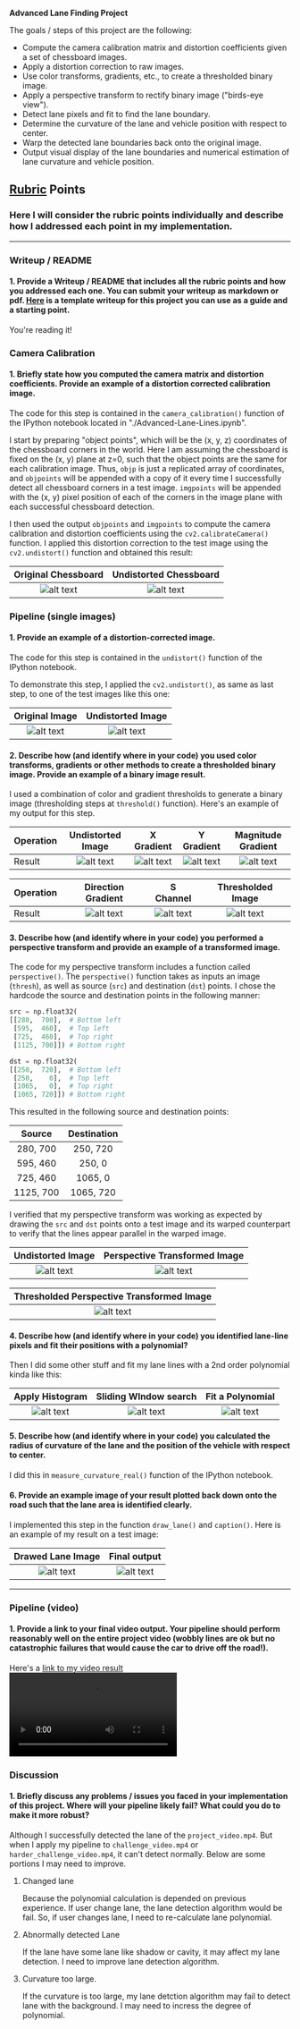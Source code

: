 **Advanced Lane Finding Project**

The goals / steps of this project are the following:

* Compute the camera calibration matrix and distortion coefficients given a set of chessboard images.
* Apply a distortion correction to raw images.
* Use color transforms, gradients, etc., to create a thresholded binary image.
* Apply a perspective transform to rectify binary image ("birds-eye view").
* Detect lane pixels and fit to find the lane boundary.
* Determine the curvature of the lane and vehicle position with respect to center.
* Warp the detected lane boundaries back onto the original image.
* Output visual display of the lane boundaries and numerical estimation of lane curvature and vehicle position.

[//]: # (Image References)

[image1]: ./camera_cal/calibration1.jpg "./camera_cal/calibration1.jpg"
[image2]: ./output_images/calibration1_undistortion.jpg "./output_images/calibration1_undistortion.jpg"
[image3]: ./test_images/test1.jpg "./test_images/test1.jpg"
[image4]: ./output_images/test1_undist.jpg "./output_images/test1_undist.jpg"
[image5]: ./output_images/test1_undist_x_grad.jpg "./output_images/test1_undist_x_grad.jpg"
[image6]: ./output_images/test1_undist_y_grad.jpg "./output_images/test1_undist_y_grad.jpg"
[image7]: ./output_images/test1_undist_mag_grad.jpg "./output_images/test1_undist_mag_grad.jpg"
[image8]: ./output_images/test1_undist_dir_grad.jpg "./output_images/test1_undist_dir_grad.jpg"
[image9]: ./output_images/test1_undist_s_ch.jpg "./output_images/test1_undist_s_ch.jpg"
[image10]: ./output_images/test1_thresh.jpg "./output_images/test1_thresh.jpg"
[image11]: ./output_images/test1_undist_per_line.jpg "./output_images/test1_undist_per_line.jpg"
[image12]: ./output_images/test1_persp_line.jpg "./output_images/test1_persp_line.jpg"
[image13]: ./output_images/test1_persp.jpg "./output_images/test1_persp.jpg"
[image14]: ./output_images/test1_hist.jpg "./output_images/test1_hist.jpg"
[image15]: ./output_images/test1_window.jpg "./output_images/test1_window.jpg"
[image16]: ./output_images/test1_poly.jpg "./output_images/test1_poly.jpg"
[image17]: ./output_images/test1_lane.jpg "./output_images/test1_lane.jpg"
[image18]: ./output_images/test1_capt.jpg "./output_images/test1_capt.jpg"

## [Rubric](https://review.udacity.com/#!/rubrics/571/view) Points

### Here I will consider the rubric points individually and describe how I addressed each point in my implementation.  

---

### Writeup / README

#### 1. Provide a Writeup / README that includes all the rubric points and how you addressed each one.  You can submit your writeup as markdown or pdf.  [Here](https://github.com/udacity/CarND-Advanced-Lane-Lines/blob/master/writeup_template.md) is a template writeup for this project you can use as a guide and a starting point.  

You're reading it!

### Camera Calibration

#### 1. Briefly state how you computed the camera matrix and distortion coefficients. Provide an example of a distortion corrected calibration image.

The code for this step is contained in the `camera_calibration()` function of the IPython notebook located in "./Advanced-Lane-Lines.ipynb".  

I start by preparing "object points", which will be the (x, y, z) coordinates of the chessboard corners in the world. Here I am assuming the chessboard is fixed on the (x, y) plane at z=0, such that the object points are the same for each calibration image.  Thus, `objp` is just a replicated array of coordinates, and `objpoints` will be appended with a copy of it every time I successfully detect all chessboard corners in a test image.  `imgpoints` will be appended with the (x, y) pixel position of each of the corners in the image plane with each successful chessboard detection.  

I then used the output `objpoints` and `imgpoints` to compute the camera calibration and distortion coefficients using the `cv2.calibrateCamera()` function.  I applied this distortion correction to the test image using the `cv2.undistort()` function and obtained this result: 

| Original Chessboard |  Undistorted Chessboard |
|:-------------------:|:-----------------------:|
| ![alt text][image1] | ![alt text][image2]     |

### Pipeline (single images)

#### 1. Provide an example of a distortion-corrected image.

The code for this step is contained in the `undistort()` function of the IPython notebook.

To demonstrate this step, I applied the `cv2.undistort()`, as same as last step, to one of the test images like this one:

| Original Image      | Undistorted Image   |
|:-------------------:|:-------------------:|
| ![alt text][image3] | ![alt text][image4] | 

#### 2. Describe how (and identify where in your code) you used color transforms, gradients or other methods to create a thresholded binary image.  Provide an example of a binary image result.

I used a combination of color and gradient thresholds to generate a binary image (thresholding steps at `threshold()` function).  Here's an example of my output for this step.


| Operation | Undistorted Image   | X Gradient          | Y Gradient          | Magnitude Gradient  |
|-----------|:-------------------:|:-------------------:|:-------------------:|:-------------------:|
| Result    | ![alt text][image4] | ![alt text][image5] | ![alt text][image6] | ![alt text][image7] |

| Operation | Direction Gradient  | S Channel           | Thresholded Image    |
|-----------|:-------------------:|:-------------------:|:--------------------:|
| Result    | ![alt text][image8] | ![alt text][image9] | ![alt text][image10] |


#### 3. Describe how (and identify where in your code) you performed a perspective transform and provide an example of a transformed image.

The code for my perspective transform includes a function called `perspective()`.  The `perspective()` function takes as inputs an image (`thresh`), as well as source (`src`) and destination (`dst`) points.  I chose the hardcode the source and destination points in the following manner:

```python
src = np.float32(
[[280,  700],  # Bottom left
 [595,  460],  # Top left
 [725,  460],  # Top right
 [1125, 700]]) # Bottom right

dst = np.float32(
[[250,  720],  # Bottom left
 [250,    0],  # Top left
 [1065,   0],  # Top right
 [1065, 720]]) # Bottom right 
```

This resulted in the following source and destination points:

| Source        | Destination   | 
|:-------------:|:-------------:| 
| 280,  700     | 250,  720     | 
| 595,  460     | 250,    0     |
| 725,  460     | 1065,   0     |
| 1125, 700     | 1065, 720     |

I verified that my perspective transform was working as expected by drawing the `src` and `dst` points onto a test image and its warped counterpart to verify that the lines appear parallel in the warped image.

| Undistorted Image    | Perspective Transformed Image |
|:--------------------:|:-----------------------------:|
| ![alt text][image11] | ![alt text][image12]          |

| Thresholded Perspective Transformed Image | 
|:-----------------------------------------:|
| ![alt text][image13]                      |

#### 4. Describe how (and identify where in your code) you identified lane-line pixels and fit their positions with a polynomial?

Then I did some other stuff and fit my lane lines with a 2nd order polynomial kinda like this:


| Apply Histogram      | Sliding WIndow search | Fit a Polynomial     |
|:--------------------:|:---------------------:|:--------------------:|
| ![alt text][image14] | ![alt text][image15]  | ![alt text][image16] |

#### 5. Describe how (and identify where in your code) you calculated the radius of curvature of the lane and the position of the vehicle with respect to center.

I did this in `measure_curvature_real()` function of the IPython notebook.

#### 6. Provide an example image of your result plotted back down onto the road such that the lane area is identified clearly.

I implemented this step in the function `draw_lane()` and `caption()`.  Here is an example of my result on a test image:

| Drawed Lane Image    | Final output         |
|:--------------------:|:--------------------:|
| ![alt text][image17] | ![alt text][image18] |

---

### Pipeline (video)

#### 1. Provide a link to your final video output.  Your pipeline should perform reasonably well on the entire project video (wobbly lines are ok but no catastrophic failures that would cause the car to drive off the road!).

Here's a [link to my video result](./project_video_output.mp4)
<video src="./project_video_output.mp4" controls preload></video>

### Discussion

#### 1. Briefly discuss any problems / issues you faced in your implementation of this project.  Where will your pipeline likely fail?  What could you do to make it more robust?

Although I successfully detected the lane of the `project_video.mp4`. But when I apply my pipeline to `challenge_video.mp4` or `harder_challenge_video.mp4`, it can't detect normally. Below are some portions I may need to improve.

1. Changed lane

   Because the polynomial calculation is depended on previous experience. If user change lane, the lane detection algorithm would be fail. So, if user changes lane, I need to re-calculate lane polynomial.

2. Abnormally detected Lane

   If the lane have some lane like shadow or cavity, it may affect my lane detection. I need to improve lane detection algorithm.

3. Curvature too large.

   If the curvature is too large, my lane detction algorithm may fail to detect lane with the background. I may need to incress the degree of polynomial.
